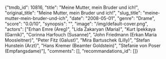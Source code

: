 {"tmdb_id": 10816, "title": "Meine Mutter, mein Bruder und ich!", "original_title": "Meine Mutter, mein Bruder und ich!", "slug_title": "meine-mutter-mein-bruder-und-ich", "date": "2008-05-01", "genre": "Drame", "score": "0.0/10", "synopsis": "", "image": "/img/default-cover.png", "actors": ["Erhan Emre (Areg)", "Lida Zakaryan (Maria)", "Kurt Ipekkaya (Garnik)", "Corinna Harfouch (Susanne)", "John Friedmann (Erkan Maria Moosleitner)", "Peter Fitz (Galust)", "Mira Bartuschek (Lilly)", "Stefan Hunstein (Arzt)", "Hans Kremer (Beamter Goldstein)", "Stefanie von Poser (Empfangsdame)"], "comments": [], "recommandations_id": []}